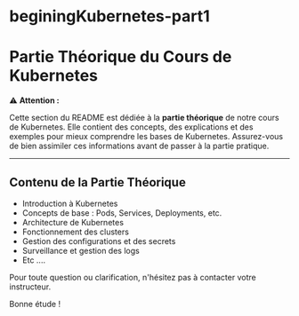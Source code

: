 # beginingKubernetes-part1

# Partie Théorique du Cours de Kubernetes

⚠️ **Attention :**

Cette section du README est dédiée à la **partie théorique** de notre cours de Kubernetes. Elle contient des concepts, des explications et des exemples pour mieux comprendre les bases de Kubernetes. Assurez-vous de bien assimiler ces informations avant de passer à la partie pratique.

---

## Contenu de la Partie Théorique

- Introduction à Kubernetes
- Concepts de base : Pods, Services, Deployments, etc.
- Architecture de Kubernetes
- Fonctionnement des clusters
- Gestion des configurations et des secrets
- Surveillance et gestion des logs
- Etc ....

Pour toute question ou clarification, n'hésitez pas à contacter votre instructeur.

Bonne étude !
